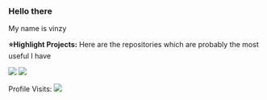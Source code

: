### Hello there 
My name is vinzy

**⭐Highlight Projects:**
Here are the repositories which are probably the most useful I have



![](https://github-readme-stats.vercel.app/api?username=vinzyYT&show_icons=true&include_all_commits=true&theme=dark)
![](https://github-readme-stats.vercel.app/api/top-langs/?username=vinzyYT&layout=default&theme=dark)

Profile Visits:
![](https://profile-counter.glitch.me/vinzyYT/count.svg)
